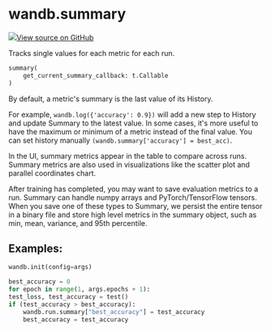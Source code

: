 # wandb.summary

[![](https://www.tensorflow.org/images/GitHub-Mark-32px.png)View source on GitHub](https://www.github.com/wandb/client/tree/v0.12.2/wandb/sdk/wandb_summary.py#L79-L131)

Tracks single values for each metric for each run.

```python
summary(
    get_current_summary_callback: t.Callable
)
```

By default, a metric's summary is the last value of its History.

For example, `wandb.log({'accuracy': 0.9})` will add a new step to History and update Summary to the latest value. In some cases, it's more useful to have the maximum or minimum of a metric instead of the final value. You can set history manually `(wandb.summary['accuracy'] = best_acc)`.

In the UI, summary metrics appear in the table to compare across runs. Summary metrics are also used in visualizations like the scatter plot and parallel coordinates chart.

After training has completed, you may want to save evaluation metrics to a run. Summary can handle numpy arrays and PyTorch/TensorFlow tensors. When you save one of these types to Summary, we persist the entire tensor in a binary file and store high level metrics in the summary object, such as min, mean, variance, and 95th percentile.

## Examples:

```python
wandb.init(config=args)

best_accuracy = 0
for epoch in range(1, args.epochs + 1):
test_loss, test_accuracy = test()
if (test_accuracy > best_accuracy):
    wandb.run.summary["best_accuracy"] = test_accuracy
    best_accuracy = test_accuracy
```
